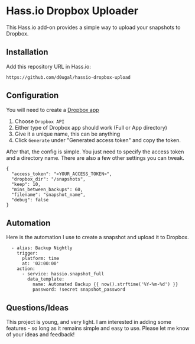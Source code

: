 # Hass.io Dropbox Uploader

This Hass.io add-on provides a simple way to upload your snapshots to Dropbox.

## Installation

Add this repository URL in Hass.io:

	https://github.com/d0ugal/hassio-dropbox-upload


## Configuration

You will need to create a [Dropbox app](https://www.dropbox.com/developers/apps)

1. Choose `Dropbox API`
2. Either type of Dropbox app should work (Full or App directory)
3. Give it a unique name, this can be anything
4. Click `Generate` under "Generated access token" and copy the token.

After that, the config is simple. You just need to specify the access token and
a directory name. There are also a few other settings you can tweak.

```
{
  "access_token": "<YOUR_ACCESS_TOKEN>",
  "dropbox_dir": "/snapshots",
  "keep": 10,
  "mins_between_backups": 60,
  "filename": "snapshot_name",
  "debug": false
}
```

## Automation

Here is the automation I use to create a snapshot and upload it to Dropbox.

```
  - alias: Backup Nightly
    trigger:
      platform: time
      at: '02:00:00'
    action:
      - service: hassio.snapshot_full
        data_template:
          name: Automated Backup {{ now().strftime('%Y-%m-%d') }}
          password: !secret snapshot_password
```


## Questions/Ideas

This project is young, and very light. I am interested in adding some features -
so long as it remains simple and easy to use. Please let me know of your ideas
and feedback!
